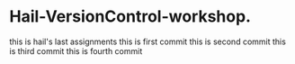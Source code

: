 # Hail-VersionControl-workshop.
this is hail's last assignments
this is first commit
this is second commit
this is third commit
this is fourth commit

